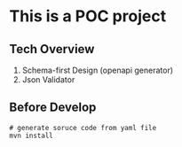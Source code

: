 # This is a POC project

## Tech Overview
1. Schema-first Design (openapi generator)
2. Json Validator

## Before Develop
```
# generate soruce code from yaml file
mvn install
```